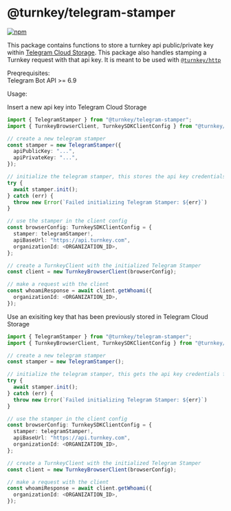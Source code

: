 # @turnkey/telegram-stamper

[![npm](https://img.shields.io/npm/v/@turnkey/telegram-stamper?color=%234C48FF)](https://www.npmjs.com/package/@turnkey/telegram-stamper)

This package contains functions to store a turnkey api public/private key within [Telegram Cloud Storage](https://core.telegram.org/bots/webapps#cloudstorage). This package also handles stamping a Turnkey request with that api key. It is meant to be used with [`@turnkey/http`](https://www.npmjs.com/package/@turnkey/http)

Preqrequisites: \
Telegram Bot API >= 6.9

Usage:

Insert a new api key into Telegram Cloud Storage

```ts
import { TelegramStamper } from "@turnkey/telegram-stamper";
import { TurnkeyBrowserClient, TurnkeySDKClientConfig } from "@turnkey/sdk-browser";

// create a new telegram stamper
const stamper = new TelegramStamper({
  apiPublicKey: "...",
  apiPrivateKey: "...",
});

// initialize the telegram stamper, this stores the api key credentials in Telegram Cloud Storage for the first time
try {
  await stamper.init();
} catch (err) {
  throw new Error(`Failed initializing Telegram Stamper: ${err}`)
}

// use the stamper in the client config
const browserConfig: TurnkeySDKClientConfig = {
  stamper: telegramStamper!,
  apiBaseUrl: "https://api.turnkey.com",
  organizationId: <ORGANIZATION_ID>,
};

// create a TurnkeyClient with the initialized Telegram Stamper
const client = new TurnkeyBrowserClient(browserConfig);

// make a request with the client
const whoamiResponse = await client.getWhoami({
  organizationId: <ORGANIZATION_ID>,
});
```

Use an exisiting key that has been previously stored in Telegram Cloud Storage

```ts
import { TelegramStamper } from "@turnkey/telegram-stamper";
import { TurnkeyBrowserClient, TurnkeySDKClientConfig } from "@turnkey/sdk-browser";

// create a new telegram stamper
const stamper = new TelegramStamper();

// initialize the telegram stamper, this gets the api key credentials from Telegram Cloud Storage
try {
  await stamper.init();
} catch (err) {
  throw new Error(`Failed initializing Telegram Stamper: ${err}`)
}

// use the stamper in the client config
const browserConfig: TurnkeySDKClientConfig = {
  stamper: telegramStamper!,
  apiBaseUrl: "https://api.turnkey.com",
  organizationId: <ORGANIZATION_ID>,
};

// create a TurnkeyClient with the initialized Telegram Stamper
const client = new TurnkeyBrowserClient(browserConfig);

// make a request with the client
const whoamiResponse = await client.getWhoami({
  organizationId: <ORGANIZATION_ID>,
});
```
